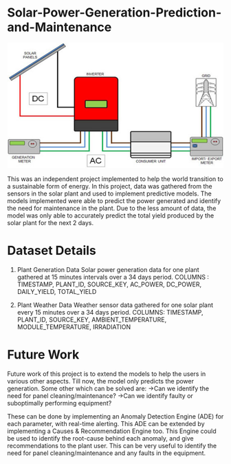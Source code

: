 # Solar-Power-Generation-Prediction-and-Maintenance

![Diagram](https://github.com/Vigneshsab/Solar-Power-Generation-Prediction-and-Maintenance/blob/main/santnu_new.jpg)

This was an independent project implemented to help the world transition to a sustainable form of energy. In this project, data was gathered from the sensors in the solar plant and used to implement predictive models. The models implemented were able to predict the power generated and identify the need for maintenance in the plant. Due to the less amount of data, the model was only able to accurately predict the total yield produced by the solar plant for the next 2 days.

# Dataset Details

1) Plant Generation Data
Solar power generation data for one plant gathered at 15 minutes intervals over a 34 days period. 
COLUMNS : TIMESTAMP, PLANT_ID, SOURCE_KEY, AC_POWER, DC_POWER, DAILY_YIELD, TOTAL_YIELD

2) Plant Weather Data
Weather sensor data gathered for one solar plant every 15 minutes over a 34 days period.
COLUMNS: TIMESTAMP, PLANT_ID, SOURCE_KEY, AMBIENT_TEMPERATURE, MODULE_TEMPERATURE, IRRADIATION

# Future Work

Future work of this project is to extend the models to help the users in various other aspects. Till now, the model only predicts the power generation. 
Some other which can be solved are:
->Can we identify the need for panel cleaning/maintenance?
->Can we identify faulty or suboptimally performing equipment?

These can be done by implementing an Anomaly Detection Engine (ADE) for each parameter, with real-time alerting. This ADE can be extended by implementing a Causes & Recommendation Engine too. This Engine could be used to identify the root-cause behind each anomaly, and give recommendations to the plant user. This can be very useful to identify the need for panel cleaning/maintenance and any faults in the equipment. 
